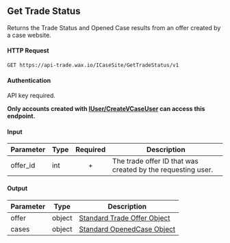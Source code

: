 ## Get Trade Status

Returns the Trade Status and Opened Case results from an offer created by a case website.

#### HTTP Request

`GET https://api-trade.wax.io/ICaseSite/GetTradeStatus/v1`

#### Authentication

API key required.

**Only accounts created with [IUser/CreateVCaseUser](/IUser/CreateVCaseUser.md) can access this endpoint.**

#### Input

Parameter | Type | Required   | Description
--------- | -----| :--------: | -----------
offer_id  | int  | + | The trade offer ID that was created by the requesting user.

#### Output

Parameter | Type | Description
--------- | -----| -------- 
offer    | object | [Standard Trade Offer Object](/ITrade.md#standard-trade-offer-object)
cases    | object | [Standard OpenedCase Object](/ICase.md#standard-openedcase-object)